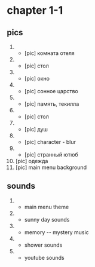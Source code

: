 # chapter 1-1

## pics

1. + [pic] комната отеля
2. + [pic] стол
3. + [pic] окно
4. + [pic] сонное царство
5. + [pic] память, текилла
6. + [pic] стол
7. + [pic] душ
8. + [pic] character - blur
9. + [pic] странный ютюб
10. [pic] одежда
11. [pic] main menu background

## sounds

1. - main menu theme
2. + sunny day sounds
3. + memory -- mystery music
4. + shower sounds 
5. + youtube sounds